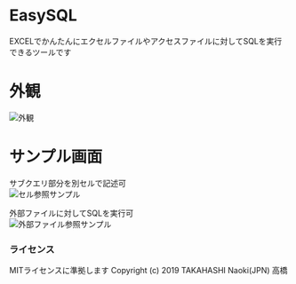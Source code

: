 # EasySQL
EXCELでかんたんにエクセルファイルやアクセスファイルに対してSQLを実行できるツールです

# 外観
![外観](https://user-images.githubusercontent.com/50874513/69812391-6710ae80-1233-11ea-8379-5251d57de4f5.png)

# サンプル画面
サブクエリ部分を別セルで記述可      
![セル参照サンプル](https://user-images.githubusercontent.com/50874513/69870083-1ad87380-12f2-11ea-8a5b-24c149dcfeed.png)     


外部ファイルに対してSQLを実行可      
![外部ファイル参照サンプル](https://user-images.githubusercontent.com/50874513/69870085-1ad87380-12f2-11ea-8e06-4304703bfc0d.png)  


### ライセンス
MITライセンスに準拠します
Copyright (c) 2019 TAKAHASHI Naoki(JPN) 高橋
